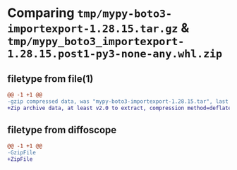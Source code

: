 # Comparing `tmp/mypy-boto3-importexport-1.28.15.tar.gz` & `tmp/mypy_boto3_importexport-1.28.15.post1-py3-none-any.whl.zip`

## filetype from file(1)

```diff
@@ -1 +1 @@
-gzip compressed data, was "mypy-boto3-importexport-1.28.15.tar", last modified: Fri Jul 28 20:42:56 2023, max compression
+Zip archive data, at least v2.0 to extract, compression method=deflate
```

## filetype from diffoscope

```diff
@@ -1 +1 @@
-GzipFile
+ZipFile
```


